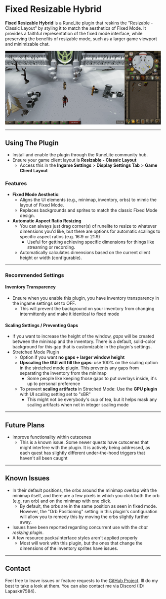 # Fixed Resizable Hybrid

**Fixed Resizable Hybrid** is a RuneLite plugin that reskins the "Resizable - Classic Layout" by styling it to match the aesthetics of Fixed Mode. It provides a faithful representation of the fixed mode interface, while preserving the benefits of resizable mode, such as a larger game viewport and minimizable chat.

![Example Image](docs/img/exampleuse.png)

---
## Using The Plugin
- Install and enable the plugin through the RuneLite community hub.
- Ensure your game client layout is **Resizable - Classic Layout**
  - Access this in the **Ingame Settings** > **Display Settings Tab** > **Game Client Layout**

### Features
- **Fixed Mode Aesthetic**:
  - Aligns the UI elements (e.g., minimap, inventory, orbs) to mimic the layout of Fixed Mode.
  - Replaces backgrounds and sprites to match the classic Fixed Mode design.
- **Automatic Aspect Ratio Resizing**
  - You can always just drag corner(s) of runelite to resize to whatever dimensions you'd like, but there are options for automatic scalings to specific aspect ratios (e.g. 16:9 or 21:9)
    - Useful for getting achieving specific dimensions for things like streaming or recording.
  - Automatically calculates dimensions based on the current client height or width (configurable).
---
### Recommended Settings
#### Inventory Transparency
- Ensure when you enable this plugin, you have inventory transparency in the ingame settings set to OFF. 
  - This will prevent the background on your inventory from changing intermittently and make it identical to fixed mode

#### Scaling Settings / Preventing Gaps
- If you want to increase the height of the window, _gaps_ will be created between the minimap and the inventory. There is a default, solid-color background for this gap that is customizable in the plugin's settings.
- Stretched Mode Plugin
    - Option if you want **no gaps + larger window height**
    - **Upscaling the GUI will fill the gaps**: use 100% on the scaling option in the stretched mode plugin. This prevents any gaps from separating the inventory from the minimap
        - Some people like keeping those gaps to put overlays inside, it's up to personal preference
    - To prevent **scaling artifacts** in Streched Mode: Use the **GPU plugin** with UI scaling setting set to "xBR"
        - This might not be everybody's cup of tea, but it helps mask any scaling artifacts when not in integer scaling mode
---
## Future Plans
- Improve functionality within cutscenes
  - This is a known issue. Some newer quests have cutscenes that might interfere with the plugin. It is actively being addressed, as each quest has slightly different under-the-hood triggers that haven't all been caught
---
## Known Issues
- In their default positions, the orbs around the minimap overlap with the minimap itself, and there are a few pixels in which you click both the orb (e.g. run orb) and on the minimap with one click. 
  - By default, the orbs are in the same position as seen in fixed mode. However, the "Orb Positioning" setting in this plugin's configuration will allow you to remedy this by moving the orbs slightly further away.
- Issues have been reported regarding concurrent use with the _chat resizing plugin_.
- A few resource packs/interface styles aren't applied properly
  - Most will work with this plugin, but the ones that change the dimensions of the inventory sprites have issues.
---
## Contact
Feel free to leave issues or feature requests to the [GitHub Project](https://github.com/Lapask/fixed-resizable-hybrid). Ill do my best to take a look at them.
You can also contact me via Discord (ID: Lapask#7584).